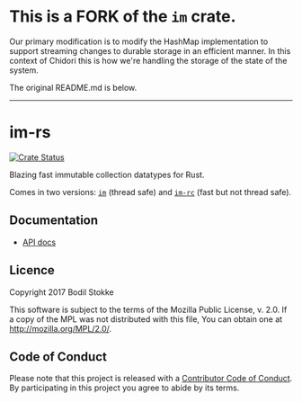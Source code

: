 # This is a FORK of the `im` crate.

Our primary modification is to modify the HashMap implementation to support streaming changes
to durable storage in an efficient manner. In this context of Chidori this is how we're handling
the storage of the state of the system.





The original README.md is below.

------------------------------------------------------------------------------------------------------------------------
# im-rs

[![Crate Status](https://img.shields.io/crates/v/im.svg)](https://crates.io/crates/im)

Blazing fast immutable collection datatypes for Rust.

Comes in two versions: [`im`](https://crates.io/crates/im) (thread safe) and
[`im-rc`](https://crates.io/crates/im-rc) (fast but not thread safe).

## Documentation

* [API docs](https://docs.rs/im/)

## Licence

Copyright 2017 Bodil Stokke

This software is subject to the terms of the Mozilla Public
License, v. 2.0. If a copy of the MPL was not distributed with this
file, You can obtain one at http://mozilla.org/MPL/2.0/.

## Code of Conduct

Please note that this project is released with a [Contributor Code of
Conduct][coc]. By participating in this project you agree to abide by its
terms.

[coc]: https://github.com/bodil/im-rs/blob/master/CODE_OF_CONDUCT.md
